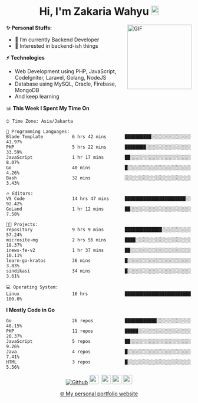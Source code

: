 <h1 align="center">Hi, I'm Zakaria Wahyu <img src="https://github.com/TheDudeThatCode/TheDudeThatCode/blob/master/Assets/Hi.gif" width="20px" height="25px"></h1>

<img align="right" alt="GIF" height="175px" src="https://www.nayakapratama.co.id/wp-content/uploads/2019/07/Website-Maintenance.gif" />

**✨ Personal Stuffs:**
- 🔭 I’m currently Backend Developer
- 🌱 Interested in backend-ish things

**⚡ Technologies**
- Web Development using PHP, JavaScript, CodeIgniter, Laravel, Golang, NodeJS
- Database using MySQL, Oracle, Firebase, MongoDB
- And keep learning

<!--START_SECTION:waka-->
📊 **This Week I Spent My Time On** 

```text
⌚︎ Time Zone: Asia/Jakarta

💬 Programming Languages: 
Blade Template           6 hrs 42 mins       ██████████░░░░░░░░░░░░░░░   41.97% 
PHP                      5 hrs 22 mins       ████████░░░░░░░░░░░░░░░░░   33.59% 
JavaScript               1 hr 17 mins        ██░░░░░░░░░░░░░░░░░░░░░░░   8.07% 
Go                       40 mins             █░░░░░░░░░░░░░░░░░░░░░░░░   4.26% 
Bash                     32 mins             ░░░░░░░░░░░░░░░░░░░░░░░░░   3.43%

🔥 Editors: 
VS Code                  14 hrs 47 mins      ███████████████████████░░   92.42% 
GoLand                   1 hr 12 mins        ██░░░░░░░░░░░░░░░░░░░░░░░   7.58%

🐱‍💻 Projects: 
repository               9 hrs 9 mins        ██████████████░░░░░░░░░░░   57.24% 
microsite-mg             2 hrs 56 mins       ████░░░░░░░░░░░░░░░░░░░░░   18.37% 
inews-fe-v2              1 hr 37 mins        ██░░░░░░░░░░░░░░░░░░░░░░░   10.11% 
learn-go-kratos          36 mins             █░░░░░░░░░░░░░░░░░░░░░░░░   3.83% 
sindikasi                34 mins             █░░░░░░░░░░░░░░░░░░░░░░░░   3.61%

💻 Operating System: 
Linux                    16 hrs              █████████████████████████   100.0%

```

**I Mostly Code in Go** 

```text
Go                       26 repos            ████████████░░░░░░░░░░░░░   48.15% 
PHP                      11 repos            █████░░░░░░░░░░░░░░░░░░░░   20.37% 
JavaScript               5 repos             ██░░░░░░░░░░░░░░░░░░░░░░░   9.26% 
Java                     4 repos             █░░░░░░░░░░░░░░░░░░░░░░░░   7.41% 
HTML                     3 repos             █░░░░░░░░░░░░░░░░░░░░░░░░   5.56%

```



<!--END_SECTION:waka-->

<p align="center">
<a href="https://github.com/zakariawahyu" target="_blank"><img alt="Github" src="https://img.shields.io/badge/GitHub-%2312100E.svg?&style=for-the-badge&logo=Github&logoColor=white" /></a>
<a href="https://www.twitter.com/_zakariawahyu"><img src="https://img.shields.io/badge/twitter-%231DA1F2.svg?&style=for-the-badge&logo=twitter&logoColor=white" height=25></a> 
<a href="https://www.linkedin.com/in/zakariawahyu"><img src="https://img.shields.io/badge/linkedin-%230077B5.svg?&style=for-the-badge&logo=linkedin&logoColor=white" height=25></a> 
<a href="https://www.instagram.com/_zakariawahyu"><img src="https://img.shields.io/badge/instagram-%23E4405F.svg?&style=for-the-badge&logo=instagram&logoColor=white" height=25></a>
<a href="https://medium.com/@zakariawahyu"><img src="https://img.shields.io/badge/Medium-12100E?style=for-the-badge&logo=medium&logoColor=white" height=25></a>
</p>
<p align="center"><a href="https://www.zakariawahyu.com" target="_blank">🌐 My personal portfolio website</a></p>
